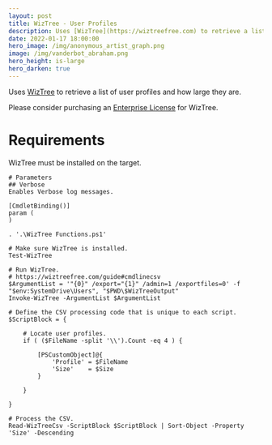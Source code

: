 ```yaml
---
layout: post
title: WizTree - User Profiles
description: Uses [WizTree](https://wiztreefree.com) to retrieve a list of user profiles and how large they are.
date: 2022-01-17 18:00:00
hero_image: /img/anonymous_artist_graph.png
image: /img/vanderbot_abraham.png
hero_height: is-large
hero_darken: true
---
```


Uses [WizTree](https://wiztreefree.com) to retrieve a list of user profiles and how large they are.

Please consider purchasing an [Enterprise License](https://wiztreefree.com/donate#enterprise) for WizTree.

# Requirements
WizTree must be installed on the target.

	# Parameters
	## Verbose
	Enables Verbose log messages.

	[CmdletBinding()]
	param (
	)

	. '.\WizTree Functions.ps1'

	# Make sure WizTree is installed.
	Test-WizTree

	# Run WizTree.
	# https://wiztreefree.com/guide#cmdlinecsv
	$ArgumentList = '"{0}" /export="{1}" /admin=1 /exportfiles=0' -f "$env:SystemDrive\Users", "$PWD\$WizTreeOutput"
	Invoke-WizTree -ArgumentList $ArgumentList

	# Define the CSV processing code that is unique to each script.
	$ScriptBlock = {

		# Locate user profiles.
		if ( ($FileName -split '\\').Count -eq 4 ) {

			[PSCustomObject]@{
				'Profile' = $FileName
				'Size'    = $Size
			}

		}

	}

	# Process the CSV.
	Read-WizTreeCsv -ScriptBlock $ScriptBlock | Sort-Object -Property 'Size' -Descending
